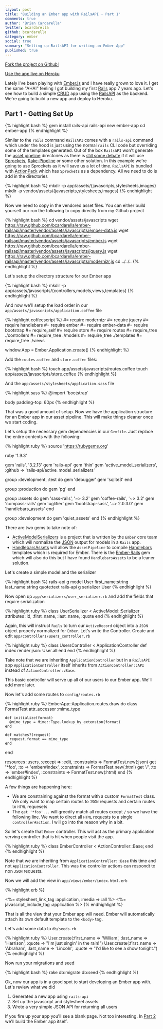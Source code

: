 ```yaml
---
layout: post
title: "Building an Ember app with RailsAPI - Part 1"
comments: true
author: "Brian Cardarella"
twitter: bcardarella
github: bcardarella
category: ember
social: true
summary: "Setting up RailsAPI for writing an Ember App"
published: true
---
```


[Fork the project on Github!](https://github.com/bcardarella/ember-railsapi)

[Use the app live on Heroku](http://ember-rails-api.herokuapp.com/)

Lately I've been playing with [Ember.js](http://emberjs.com) and I have
really grown to love it. I get the same "AHA!" feeling I got building my
first [Rails](http://rubyonrails.org) app 7 years ago. Let's see how to
build a simple
[CRUD](http://en.wikipedia.org/wiki/Create,_read,_update_and_delete) app
using the [RailsAPI](https://github.com/rails-api/rails-api) as the
backend. We're going to build a new app and deploy to Heroku.

## Part 1 - Getting Set Up

{% highlight bash %}
gem install rails-api
rails-api new ember-app
cd ember-app
{% endhighlight %}

Similar to the `rails` command `RailsAPI` comes with a `rails-api`
command which under the hood is just using the normal `rails` CLI code
but overriding some of the templates generated. Out of the box
`RailsAPI` won't generate the [asset pipeline](http://guides.rubyonrails.org/asset_pipeline.html) directories
as there is [still some
debate](https://github.com/rails-api/rails-api/issues/50) if it will use
[Sprockets](https://github.com/sstephenson/sprockets),
[Rake-Pipeline](https://github.com/livingsocial/rake-pipeline) or some
other solution. In this example we're going to use Sprockets as it will
save us a lot of time. `RailsAPI` is bundled with
[ActionPack](https://github.com/rails/rails/blob/3-2-stable/actionpack/actionpack.gemspec)
which has `Sprockets` as a dependency. All we need to do is add in the
directories

{% highlight bash %}
mkdir -p app/assets/{javascripts,stylesheets,images}
mkdir -p vendor/assets/{javascripts,stylesheets,images}
{% endhighlight %}

Now we need to copy in the vendored asset files. You can either build yourself our run the following to copy directly from my Github project

{% highlight bash %}
cd vendor/assets/javascripts
wget https://raw.github.com/bcardarella/ember-railsapi/master/vendor/assets/javascripts/ember-data.js
wget https://raw.github.com/bcardarella/ember-railsapi/master/vendor/assets/javascripts/ember.js
wget https://raw.github.com/bcardarella/ember-railsapi/master/vendor/assets/javascripts/jquery.js
wget https://raw.github.com/bcardarella/ember-railsapi/master/vendor/assets/javascripts/modernizr.js
cd ../../..
{% endhighlight %}

Let's setup the directory structure for our Ember app

{% highlight bash %}
mkdir -p app/assets/javascripts/{controllers,models,views,templates}
{% endhighlight %}

And now we'll setup the load order in our `app/assets/javascripts/application.coffee` file

{% highlight coffeescript %}
#= require modernizr
#= require jquery
#= require handlebars
#= require ember
#= require ember-data
#= require bootstrap
#= require_self
#= require store
#= require routes
#= require_tree ./controllers
#= require_tree ./models
#= require_tree ./templates
#= require_tree ./views

window.App = Ember.Application.create()
{% endhighlight %}

Add the `routes.coffee` and `store.coffee` files:

{% highlight bash %}
touch app/assets/javascripts/routes.coffee
touch app/assets/javascripts/store.coffee
{% endhighlight %}

And the `app/assets/stylesheets/application.sass` file

{% highlight sass %}
@import 'bootstrap'

body
  padding-top: 60px
{% endhighlight %}

That was a good amount of setup. Now we have the application structure for an Ember app in our asset pipeline. This will make things cleaner once we start coding.

Let's setup the necessary gem dependencies in our `Gemfile`. Just replace the entire contents with the following:

{% highlight ruby %}
source 'https://rubygems.org'

ruby '1.9.3'

gem 'rails', '3.2.13'
gem 'rails-api'
gem 'thin'
gem 'active_model_serializers', :github => 'rails-api/active_model_serializers'

group :development, :test do
  gem 'debugger'
  gem 'sqlite3'
end

group :production do
  gem 'pg'
end

group :assets do
  gem 'sass-rails', '~> 3.2'
  gem 'coffee-rails', '~> 3.2'
  gem 'compass-rails'
  gem 'uglifier'
  gem 'bootstrap-sass', '~> 2.0.3.0'
  gem 'handlebars_assets'
end

group :development do
  gem 'quiet_assets'
end
{% endhighlight %}

There are two gems to take note of:

* [ActiveModelSerializers](https://github.com/rails-api/active_model_serializers) is a project that is written by the `Ember` core team which will normalize the [JSON](http://en.wikipedia.org/wiki/JSON) output for models in a `Rails` app.
* [HandlebarsAssets](https://github.com/leshill/handlebars_assets) will allow the `AssetPipeline` to compile [Handlebars](http://handlebarsjs.com/) templates which is required for Ember. There is the [Ember-Rails](https://github.com/emberjs/ember-rails) gem which will also do this but I have found `HandlebarsAssets` to be a leaner solution.

Let's create a simple model and the serializer

{% highlight bash %}
rails-api g model User first_name:string last_name:string quote:text
rails-api g serializer User
{% endhighlight %}

Now open up `app/serializers/user_serializer.rb` and add the fields that require serialization

{% highlight ruby %}
class UserSerializer < ActiveModel::Serializer
  attributes :id, :first_name, :last_name, :quote
end
{% endhighlight %}

Again, this will instruct `Rails` to turn our `ActiveRecord` object into a `JSON` object properly normalized for `Ember`. Let's write the Controller. Create and edit `app/controllers/users_controller.rb`

{% highlight ruby %}
class UsersController < ApplicationController
  def index
    render json: User.all
  end
end
{% endhighlight %}

Take note that we are inheriting `ApplicationController` but in a `RailsAPI` app `ApplicationController` itself inherits from `ActionController::API` instead of `ActionController::Base`.

This basic controller will serve up all of our users to our Ember app. We'll add more later.

Now let's add some routes to `config/routes.rb`

{% highlight ruby %}
EmberApp::Application.routes.draw do
  class FormatTest
    attr_accessor :mime_type

    def initialize(format)
      @mime_type = Mime::Type.lookup_by_extension(format)
    end

    def matches?(request)
      request.format == mime_type
    end
  end

  resources :users, :except => :edit, :constraints => FormatTest.new(:json)
  get '*foo', :to => 'ember#index', :constraints => FormatTest.new(:html)
  get '/', :to => 'ember#index', :constraints => FormatTest.new(:html)
end
{% endhighlight %}

A few things are happening here:

* We are constraining against the format with a custom `FormatTest` class. We only want to map certain routes to `JSON` requests and certain routes to `HTML` requesets.
* The `get '*foo'...` will greedily match all routes except `/` so we have the following line. We want to direct all `HTML` requests to a single `controller#action`. I will go into the reason why in a bit.

So let's create that `Ember` controller. This will act as the primary application serving controller that is hit when people visit the app.

{% highlight ruby %}
class EmberController < ActionController::Base; end
{% endhighlight %}

Note that we are inheriting from `ApplicationController::Base` this time and not `ApplicationController`. This was the controller actions can respondt to non `JSON` requests.

Now we will add the view in `app/views/ember/index.html.erb`

{% highlight erb %}
<!DOCTYPE html>
<html lang='en'>
  <head>
    <%= stylesheet_link_tag :application, :media => :all %>
    <%= javascript_include_tag :application %>
    <title>Title</title>
  </head>
  <body>
  </body>
</html>
{% endhighlight %}

That is all the view that your Ember app will need. Ember will automatically attach its own default template to the `<body>` tag.

Let's add some data to `db/seeds.rb`

{% highlight ruby %}
User.create(:first_name => 'William', :last_name => 'Harrison', :quote => "I'm just singin' in the rain!")
User.create(:first_name => 'Abraham', :last_name => 'Lincoln', :quote => "I'd like to see a show tonight.")
{% endhighlight %}

Now run your migrations and seed

{% highlight bash %}
rake db:migrate db:seed
{% endhighlight %}

Ok, now our app is in a good spot to start developing an Ember app with. Let's review what we did

1. Generated a new app using `rails-api`
2. Set up the javascript and stylesheet assets
3. Wrote a very simple JSON API for returning all users

If you fire up your app you'll see a blank page. Not too interesting. In [Part 2](http://reefpoints.dockyard.com/ember/2013/01/09/building-an-ember-app-with-rails-api-part-2.html) we'll build the Ember app itself.

